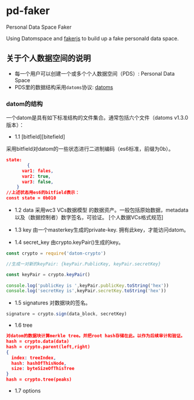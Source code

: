 # pd-faker
Personal Data Space Faker

Using Datomspace and [fakerjs](https://fakerjs.dev/) to build up a fake personald data space. 


## 关于个人数据空间的说明
- 每一个用户可以创建一个或多个个人数据空间（PDS）: Personal Data Space
- PDS里的数据结构采用`datoms`协议: [datoms](https://www.npmjs.com/package/datoms)

### datom的结构
一个datom是具有如下标准结构的文件集合。通常包括六个文件（datoms v1.3.0版本）：

- 1.1 [bitfield][bitefield]

采用bitfield对datom的一些状态进行二进制编码（es6标准，前缀为0b）。

```json
state:
		{
      var1: fales,
      var2: true,
      var3: false,
    }
//上述状态用es6的bitfield表示：
const state = 0b010
```

- 1.2 data
​采用wc3 VCs数据模型 的数据资产。一般包括原始数据，metadata以及（数据控制者）数字签名，可验证。
[个人数据VCs格式规范]

- 1.3 key
由一个masterkey生成的private-key.
拥有此key，才能访问datom。

- 1.4 secret_key
由crypto.keyPair()生成的key。
```js
const crypto = require('datom-crypto')

//生成一对新的keyPair: {keyPair.PublicKey, keyPair.secretKey}

const keyPair = crypto.keyPair()
  
console.log('publicKey is ',keyPair.publicKey.toString('hex'))
console.log('secretKey is',keyPair.secretKey.toString('hex'))
```

- 1.5 signatures
对数据块的签名。
```js
signature = crypto.sign(data_block, secretKey)
```

- 1.6 tree
```json
对datom的数据块计算merkle tree。并把root hash存储在此。以作为后续审计和验证。
hash = crypto.data(data) 
hash = crypto.parent(left,right) 
{
  index: treeIndex,
  hash: hashOfThisNode,
  size: byteSizeOfThisTree
}
hash = crypto.tree(peaks) 
```

- 1.7 options